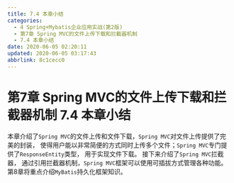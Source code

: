 ```yaml
---
title: 7.4 本章小结
categories: 
  - 4 Spring+Mybatis企业应用实战(第2版)
  - 第7章 Spring MVC的文件上传下载和拦截器机制
  - 7.4 本章小结
date: 2020-06-05 02:20:11
updated: 2020-06-05 03:17:43
abbrlink: 8c1cecc0
---
```

# 第7章 Spring MVC的文件上传下载和拦截器机制 7.4 本章小结
本章介绍了`Spring MVC`的文件上传和文件下载，`Spring MVC`对文件上传提供了完美的封装， 使得用户能以非常简便的方式同时上传多个文件；`Spring MVC`专门提供了`ResponseEntity`类型， 用于实现文件下载。
接下来介绍了`Spring MVC`拦截器， 通过引用拦截器机制，`Spring MVC`框架可以使用可插拔方式管理各种功能。
第8章将重点介绍`MyBatis`持久化框架知识。
